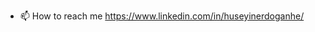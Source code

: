 - 📫 How to reach me https://www.linkedin.com/in/huseyinerdoganhe/

<!---
HuseyinErdogan/HuseyinErdogan is a ✨ special ✨ repository because its `README.md` (this file) appears on your GitHub profile.
You can click the Preview link to take a look at your changes.
--->
